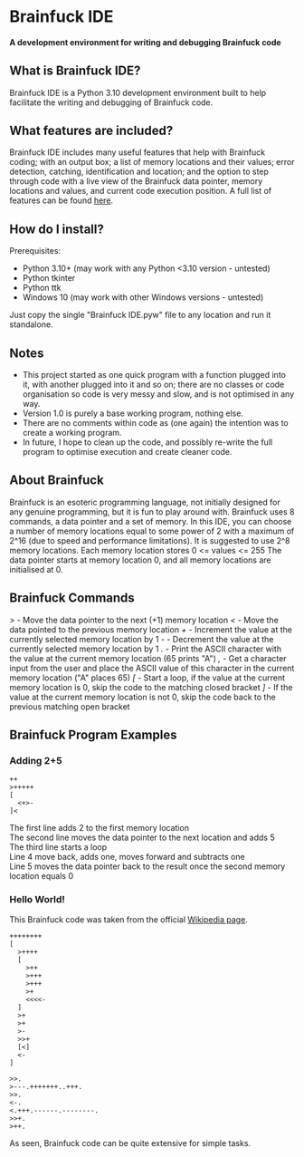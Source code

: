 # Brainfuck IDE
#### A development environment for writing and debugging Brainfuck code
## What is Brainfuck IDE?
Brainfuck IDE is a Python 3.10 development environment built to help facilitate the writing and debugging of Brainfuck code.

## What features are included?
Brainfuck IDE includes many useful features that help with Brainfuck coding; with an output box; a list of memory locations and their values; error detection, catching, identification and location; and the option to step through code with a live view of the Brainfuck data pointer, memory locations and values, and current code execution position.
A full list of features can be found [here]().

## How do I install?
Prerequisites:
- Python 3.10+ (may work with any Python <3.10 version - untested)
- Python tkinter
- Python ttk
- Windows 10 (may work with other Windows versions - untested)

Just copy the single "Brainfuck IDE.pyw" file to any location and run it standalone.

## Notes
- This project started as one quick program with a function plugged into it, with another plugged into it and so on; there are no classes or code organisation so code is very messy and slow, and is not optimised in any way.
- Version 1.0 is purely a base working program, nothing else.
- There are no comments within code as (one again) the intention was to create a working program.
- In future, I hope to clean up the code, and possibly re-write the full program to optimise execution and create cleaner code.

## About Brainfuck
Brainfuck is an esoteric programming language, not initially designed for any genuine programming, but it is fun to play around with.
Brainfuck uses 8 commands, a data pointer and a set of memory.
In this IDE, you can choose a number of memory locations equal to some power of 2 with a maximum of 2^16 (due to speed and performance limitations). It is suggested to use 2^8 memory locations.
Each memory location stores 0 <= values <= 255
The data pointer starts at memory location 0, and all memory locations are initialised at 0.

## Brainfuck Commands
*>* - Move the data pointer to the next (+1) memory location
*<* - Move the data pointed to the previous memory location
*+* - Increment the value at the currently selected memory location by 1
*-* - Decrement the value at the currently selected memory location by 1
*.* - Print the ASCII character with the value at the current memory location (65 prints "A")
*,* - Get a character input from the user and place the ASCII value of this character in the current memory location ("A" places 65)
*\[* - Start a loop, if the value at the current memory location is 0, skip the code to the matching closed bracket
*]* - If the value at the current memory location is not 0, skip the code back to the previous matching open bracket

## Brainfuck Program Examples
### Adding 2+5
```
++
>+++++
[
  <+>-
]<
```
The first line adds 2 to the first memory location  
The second line moves the data pointer to the next location and adds 5  
The third line starts a loop  
Line 4 move back, adds one, moves forward and subtracts one  
Line 5 moves the data pointer back to the result once the second memory location equals 0

### Hello World!
This Brainfuck code was taken from the official [Wikipedia page](https://en.wikipedia.org/wiki/Brainfuck#Hello_World!).
```
++++++++
[
  >++++
  [
    >++
    >+++
    >+++
    >+
    <<<<-
  ]
  >+
  >+
  >-
  >>+
  [<]
  <-
]

>>.
>---.+++++++..+++.
>>.
<-.
<.+++.------.--------.
>>+.
>++.
```
As seen, Brainfuck code can be quite extensive for simple tasks.
